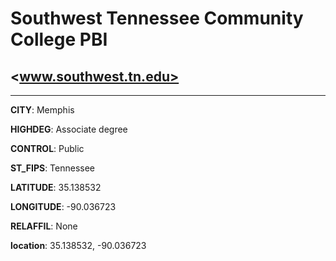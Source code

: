 # Southwest Tennessee Community College PBI
## <www.southwest.tn.edu>
---
**CITY**: Memphis

**HIGHDEG**: Associate degree

**CONTROL**: Public

**ST_FIPS**: Tennessee

**LATITUDE**: 35.138532

**LONGITUDE**: -90.036723

**RELAFFIL**: None

**location**: 35.138532, -90.036723